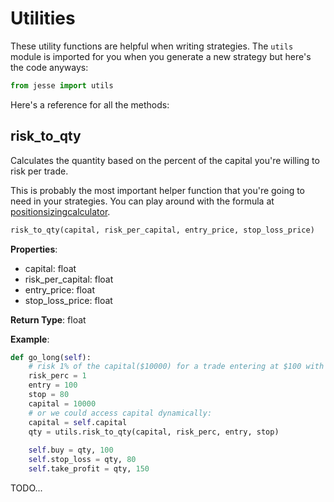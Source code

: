 # Utilities

These utility functions are helpful when writing strategies. The `utils` module is imported for you when you generate a new strategy but here's the code anyways:

```py
from jesse import utils
```

Here's a reference for all the methods:

## risk\_to\_qty

Calculates the quantity based on the percent of the capital you're willing to risk per trade.

This is probably the most important helper function that you're going to need in your strategies. You can play around with the formula at [positionsizingcalculator](https://positionsizingcalculator.com).

```py
risk_to_qty(capital, risk_per_capital, entry_price, stop_loss_price)
```

**Properties**:

-   capital: float
-   risk_per_capital: float
-   entry_price: float
-   stop_loss_price: float

**Return Type**: float

**Example**:

```py
def go_long(self):
    # risk 1% of the capital($10000) for a trade entering at $100 with the stop-loss at $80
    risk_perc = 1
    entry = 100
    stop = 80
    capital = 10000
    # or we could access capital dynamically:
    capital = self.capital 
    qty = utils.risk_to_qty(capital, risk_perc, entry, stop)
    
    self.buy = qty, 100
    self.stop_loss = qty, 80
    self.take_profit = qty, 150
```

TODO...